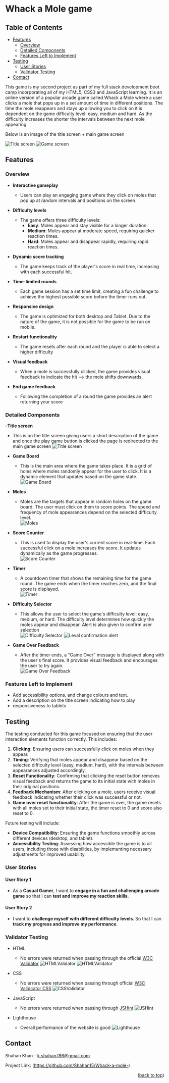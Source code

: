 # Whack a Mole game 

## Table of Contents

- [Features](#features)
  - [Overview](#overview)
  - [Detailed Components](#detailed-components)
  - [Features Left to Implement](#features-left-to-implement)
- [Testing](#testing)
  - [User Stories](#user-stories)
  - [Validator Testing](#validator-testing)
- [Contact](#contact)

This game is my second project as part of my full stack development boot camp incorporating all of my HTML5, CSS3 and JavaScript learning. It is an online version of a popular arcade game called Whack a Mole where a user clicks a mole that pops up in a set amount of time in different positions. The time the mole reappears and stays up allowing you to click on it is dependent on the game difficulty level: easy, medium and hard. As the difficulty increases the shorter the intervals between the next mole appearing

Below is an image of the title screen + main game screen

![Title screen](assets/images/titlescreen.png)
![Game screen](assets/images/gamescreen.png)


## Features

### Overview 

- **Interactive gameplay**  
  - Users can play an engaging game where they click on moles that pop up at random intervals and positions on the screen.

- **Difficulty levels**  
  - The game offers three difficulty levels:  
    - **Easy**: Moles appear and stay visible for a longer duration.  
    - **Medium**: Moles appear at moderate speed, requiring quicker reaction times.  
    - **Hard**: Moles appear and disappear rapidly, requiring rapid reaction times.

- **Dynamic score tracking**  
  - The game keeps track of the player's score in real time, increasing with each successful hit.

- **Time-limited rounds**  
  - Each game session has a set time limit, creating a fun challenge to achieve the highest possible score before the timer runs out.

- **Responsive design**  
  - The game is optimized for both desktop and Tablet. Due to the nature of the game, it is not possible for the game to be run on mobile. 

- **Restart functionality**  
  - The game resets after each round and the player is able to select a higher difficulty 

- **Visual feedback**  
  - When a mole is successfully clicked, the game provides visual feedback to indicate the hit --> the mole shifts downwards.
 
- **End game feedback**
  - Following the completion of a round the game provides an alert returning your score

### Detailed Components 

-**Title screen**
  - This is on the title screen giving users a short description of the game and once the play game button is clicked the page is redirected to the main game screen
    ![Title screen](assets/images/titlescreen.png)

- **Game Board**  
  - This is the main area where the game takes place. It is a grid of holes where moles randomly appear for the user to click. It is a dynamic element that updates based on the game state.  
  ![Game Board](assets/images/gameboard.png)

- **Moles**  
  - Moles are the targets that appear in random holes on the game board. The user must click on them to score points. The speed and frequency of mole appearances depend on the selected difficulty level.  
  ![Moles](assets/images/mole.png)

- **Score Counter**  
  - This is used to display the user's current score in real-time. Each successful click on a mole increases the score. It updates dynamically as the game progresses.  
  ![Score Counter](assets/images/score.png)

- **Timer**  
  - A countdown timer that shows the remaining time for the game round. The game ends when the timer reaches zero, and the final score is displayed.  
  ![Timer](assets/images/timer.png)

- **Difficulty Selector**  
  - This allows the user to select the game's difficulty level: easy, medium, or hard. The difficulty level determines how quickly the moles appear and disappear. Alert is also given to confirm user selection  
  ![Difficulty Selector](assets/images/levals.png)
  ![Leval confirmation alert](assets/images/levalalert.png)

- **Game Over Feedback**  
  - After the timer ends, a "Game Over" message is displayed along with the user's final score. It provides visual feedback and encourages the user to try again.  
  ![Game Over Feedback](assets/images/gameover.png)

### Features Left to Implement

- Add accessibility options, and change colours and text.
- Add a description on the title screen indicating how to play 
- responsiveness to tablets 

## Testing

The testing conducted for this game focused on ensuring that the user interaction elements function correctly. This includes:

1. **Clicking**: Ensuring users can successfully click on moles when they appear.
2. **Timing**: Verifying that moles appear and disappear based on the selected difficulty level (easy, medium, hard), with the intervals between appearances adjusted accordingly.
3. **Reset Functionality**: Confirming that clicking the reset button removes visual feedback and returns the game to its initial state with moles in their original positions.
4. **Feedback Mechanism**: After clicking on a mole, users receive visual feedback indicating whether their click was successful or not.
5. **Game over reset functionality**: After the game is over, the game resets with all moles set to their initial state, the timer reset to 0 and score also reset to 0.

Future testing will include:
- **Device Compatibility**: Ensuring the game functions smoothly across different devices (desktop, and tablet).
- **Accessibility Testing**: Assessing how accessible the game is to all users, including those with disabilities, by implementing necessary adjustments for improved usability.


### User Stories

#### User Story 1  
- As a **Casual Gamer**, I want to **engage in a fun and challenging arcade game** so that I can **test and improve my reaction skills**.

#### User Story 2  
- I want to **challenge myself with different difficulty levels**.  So that I can **track my progress and improve my performance**.



### Validator Testing

- HTML
  - No errors were returned when passing through the official [W3C Validator](https://validator.w3.org)
  ![HTMLValidator](assets/images/indexhtmlvalid.png)
  ![HTMLValidator](assets/images/playgamehtmlvalid.png)
- CSS
  - No errors were returned when passing through official [W3C Validcator CSS](https://jigsaw.w3.org/css-validator/)
  ![CSSValidator](assets/images/cssvalid.png)

- JavaScript
  - No errors were returned when passing through [JSHint](https://jshint.com)
  ![JSHint](assets/images/JShintvalid.png)

- Lighthouse
  - Overall performance of the website is good
  ![Lighthouse](assets/images/lighthouse.png)

<!-- CONTACT -->
## Contact

Shahan Khan - k.shahan786@gmail.com

Project Link: (https://github.com/Shahan15/Whack-a-mole-)

<p align="right">(<a href="#readme-top">back to top</a>)</p>



